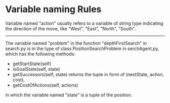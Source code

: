 # Variable naming Rules

Variable named "action" usually refers to a variable of string type indicating the direction of the move, like "West", "East", "North", "South".

---

The variable named "problem" in the function "depthFirstSearch" in search.py is in the type of class PositionSearchProblem in serchAgent.py, which has the following methods:

* getStartState(self)
* isGoalState(self, state)
* getSuccessors(self, state)
  returns the tuple in form of (nextState, action, cost),
* getCostOfActions(self, actions) 

in which the variable named "state" is a tuple of the position.
